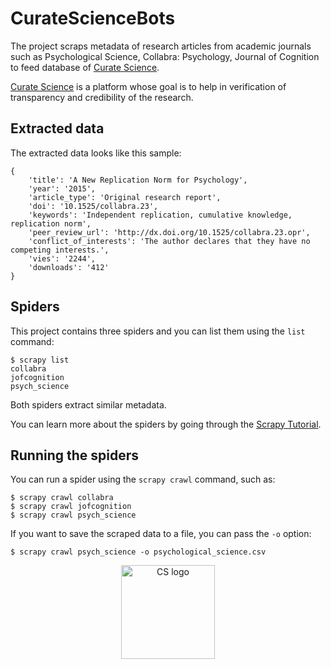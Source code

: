 # CurateScienceBots
The project scraps metadata of research articles from academic journals such as Psychological Science, Collabra: Psychology, Journal of Cognition to feed database of [Curate Science](https://curatescience.org/app/).

[Curate Science](https://curatescience.org/app/) is a platform whose goal is to help in verification of transparency and credibility of the research.

## Extracted data

The extracted data looks like this sample:

    {
        'title': 'A New Replication Norm for Psychology',
        'year': '2015',
        'article_type': 'Original research report',
        'doi': '10.1525/collabra.23',
        'keywords': 'Independent replication, cumulative knowledge, replication norm',
        'peer_review_url': 'http://dx.doi.org/10.1525/collabra.23.opr',
        'conflict_of_interests': 'The author declares that they have no competing interests.',
        'vies': '2244',
        'downloads': '412'
    }


## Spiders

This project contains three spiders and you can list them using the `list`
command:

    $ scrapy list
    collabra
    jofcognition
    psych_science

Both spiders extract similar metadata. 

You can learn more about the spiders by going through the
[Scrapy Tutorial](http://doc.scrapy.org/en/latest/intro/tutorial.html).


## Running the spiders

You can run a spider using the `scrapy crawl` command, such as:

    $ scrapy crawl collabra
    $ scrapy crawl jofcognition
    $ scrapy crawl psych_science


If you want to save the scraped data to a file, you can pass the `-o` option:
    
    $ scrapy crawl psych_science -o psychological_science.csv
 
<p align="center">
<img align = "middle" width="150" height = "150" src="https://pbs.twimg.com/profile_images/1079541522863800320/p0FxpVnr_400x400.jpg" alt="CS logo">
</p>
